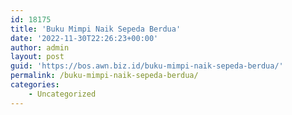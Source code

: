 ```yaml
---
id: 18175
title: 'Buku Mimpi Naik Sepeda Berdua'
date: '2022-11-30T22:26:23+00:00'
author: admin
layout: post
guid: 'https://bos.awn.biz.id/buku-mimpi-naik-sepeda-berdua/'
permalink: /buku-mimpi-naik-sepeda-berdua/
categories:
    - Uncategorized
---
```


